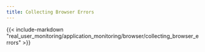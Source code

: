 ```yaml
---
title: Collecting Browser Errors
---
```


{{< include-markdown "real_user_monitoring/application_monitoring/browser/collecting_browser_errors" >}}
